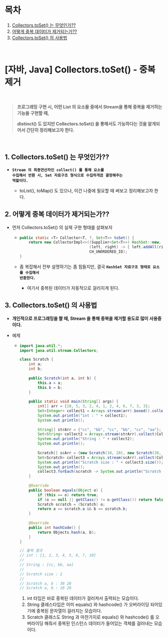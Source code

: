 # 목차

1. [Collectors.toSet() 는 무엇인가??](#1-collectorstoset-는-무엇인가) <br/>
2. [어떻게 중복 데이터가 제거되는가??](#2-어떻게-중복-데이터가-제거되는가) <br/>
3. [Collectors.toSet() 의 사용법](#3-collectorstoset-의-사용법) <br/>

<br/>

# [자바, Java] Collectors.toSet() - 중복 제거

<br/>

> **프로그래밍 구현 시, 어떤 List 의 요소들 중에서 Stream을 통해 중복을 제거하는 기능을 구현할 때,** 
>
> **distinct() 도 있지만 Collectors.toSet() 을 통해서도 가능하다는 것을 알게되어서 간단히 정리해보고자 한다.**

<br/>

## 1. Collectors.toSet() 는 무엇인가??

- <code><strong>Stream 의 최종연산자인 collect() 를 통해 요소를 수집해서 반환 시, Set 자료구조 형식으로 수집하게끔 결정해주는 역할이다.</strong></code>
  
  - toList(), toMap() 도 있으나, 이건 나중에 필요할 때 써보고 정리해보고자 한다.
  
    

## 2. 어떻게 중복 데이터가 제거되는가??

- 먼저 Collectors.toSet() 의 실제 구현 형태를 살펴보자

  - ```java
    public static <T> Collector<T, ?, Set<T>> toSet() {
        return new CollectorImpl<>((Supplier<Set<T>>) HashSet::new, Set::add,
                                   (left, right) -> { left.addAll(right); return left; },
                                   CH_UNORDERED_ID);
    }
    ```

  - 좀 복잡해서 전부 설명하기는 좀 힘들지만, 결국 <code><strong>HashSet 자료구조 형태로 요소를 수집해서 반환한다.</strong></code>

    - 여기서 중복된 데이터가 자동적으로 걸러지게 된다.
    
      

## 3. Collectors.toSet() 의 사용법

- **개인적으로 프로그래밍을 짤 때, Stream 을 통해 중복을 제거할 용도로 많이 사용중이다.**

- 예제

  - ```java
    import java.util.*;
    import java.util.stream.Collectors;
    
    class Scratch {
        int a;
        int b;
        
        public Scratch(int a, int b) {
            this.a = a;
            this.b = b;
        }
        
        public static void main(String[] args) {
            int[] arr = {10, 5, 3, 2, 4, 1, 2, 4, 6, 7, 3, 3};
            Set<Integer> collect1 = Arrays.stream(arr).boxed().collect(Collectors.toSet());
            System.out.println("int : " + collect1);
            System.out.println();
            
            String[] strArr = {"cc", "bb", "cc", "bb", "cc", "aa"};
            Set<String> collect2 = Arrays.stream(strArr).collect(Collectors.toSet());
            System.out.println("String : " + collect2);
            System.out.println();
            
            Scratch[] scArr = {new Scratch(10, 20), new Scratch(30, 20), new Scratch(10, 20)};
            Set<Scratch> collect3 = Arrays.stream(scArr).collect(Collectors.toSet());
            System.out.println("Scratch size : " + collect3.size());
            System.out.println();
            collect3.forEach(scratch -> System.out.println("Scratch a, b : " + scratch.a + " " + scratch.b));
        }
        
        @Override
        public boolean equals(Object o) {
            if (this == o) return true;
            if (o == null || getClass() != o.getClass()) return false;
            Scratch scratch = (Scratch) o;
            return a == scratch.a && b == scratch.b;
        }
        
        @Override
        public int hashCode() {
            return Objects.hash(a, b);
        }
    }
    
    // 출력 결과
    // int : [1, 2, 3, 4, 5, 6, 7, 10]
    // 
    // String : [cc, bb, aa]
    // 
    // Scratch size : 2
    // 
    // Scratch a, b : 30 20
    // Scratch a, b : 10 20
    ```

    1. int 타입은 바로 중복된 데이터가 걸러져서 출력되는 모습이다.
    2. String 클래스타입은 이미 equals() 와 hashcode() 가 오버라이딩 되어있기에 중복된 문자열이 걸러지는 모습이다.
    3. Scratch 클래스도 String 과 마찬가지로 equals() 와 hashcode() 를 오버라이딩 해줘서 중복된 인스턴스 데이터가 들어있는 객체를 걸러내는 모습이다.

  